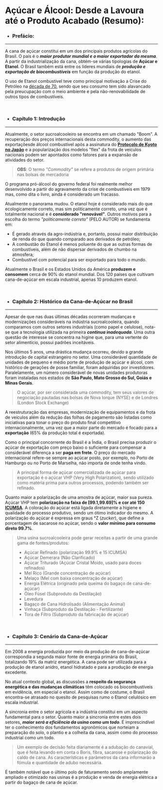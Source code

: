# Açúcar e Álcool: Desde a Lavoura até o Produto Acabado (Resumo): 

- <h3> Prefácio: </h3>
---


 A cana de açúcar constitui em um dos principais produtos agrícolas do Brasil. O país é o ***maior produtor mundial e o maior exportador da mesma***. A partir da industrialização da cana, obtém-se várias tipologias de **Açúcar e Etanol**. O Brasil também está entre os líderes mundiais de ***produção e exportação de biocombustíveis*** em função da produção do etanol. 

 O uso de Etanol combustível teve como principal motivação a Crise do Petróleo na [década de 70](https://www.infopedia.pt/apoio/artigos/$crise-mundial-dos-anos-70), sendo que seu consumo tem sido alavancado pela preucupação com o meio ambiente e pela não-renovabilidade de outros tipos de combustíveis. 
 
 &nbsp;

- <h3> Capítulo 1: Introdução </h3>
---
 
Atualmente, o setor sucroalcooleiro se encontra em um chamado "Boom". A recuperação dos preços internacionais desta commodity, o aumento das exportaçõesde álcool combustível após a assinatura do [**Protocolo de Kyoto no Japão**](https://unfccc.int/kyoto_protocol) e a popularização dos modelos "flex" da frota de veículos nacionais podem ser apontados como fatores para a expansão de atividades do setor. 

 >**OBS**: O termo *"Commodity"* se refere a produtos de origem primária nas bolsas de mercadoria

O programa pró-álcool do governo federal foi realmente melhor desenvolvido a partir do agravamento da crise de combustíveis em 1979 mas, como dita o livro, ainda é considerado um fracasso. 

Atualmente o panorama mudou. O etanol hoje é considerado mais do que ecologicamente correto, mas sim politicamente correto, uma vez que é totalmente nacional e é **considerado "renovável"**. Outros motivos para a escolha do termo *"politicamente correto"* (PELO AUTOR) se fundamenta em: 

- É gerado através da agro-indústria e, portanto, possui maior distribuição de renda do que quando comparado aos derivados de petróleo; 
- A combustão do Etanol é menos poluente do que as outras formas de combustíveis, além de não dispersar derivados de chumbo na atmosfera; 
- Combustível com potencial para ser exportado para todo o mundo. 

Atualmente o Brasil e os Estados Unidos da América **produzem e consomem** cerca de 90% do etanol mundial. Dos 120 países que cultivam cana-de-açúcar em escala industrial, apenas 10 produzem etanol.  

&nbsp;

- <h3> Capítulo 2: Histórico da Cana-de-Açúcar no Brasil</h3>
---

Apesar de que nas duas últimas décadas ocorreram mudanças e modernizações consideráveis na indústria sucroalcooleira, quando comparamos com outros setores industriais (como papel e celulose), nota-se que a tecnologia utilizada na primeira ***continua inadequada***. Uma outra questão de interesse se concentra na higine que, para uma vertente do setor alimentício, possui padrões inceitáveis. 

Nos últimos 5 anos, uma drástica mudança ocorreu, devido a grande introdução de capital estrangeiro no setor. Uma considerável quantidade de unidades de pequeno e médio porte de produção de açúcar e álcool, com histórico de gerações de posse familiar, foram adquiridas por investidores. Paralelamente, um número considerável de novas unidades produtoras foram instaladas nos estados de **São Paulo, Mato Grosso do Sul, Goiás e Minas Gerais**. 

> O açúcar, por ser considerada uma commodity, tem seus valores de negociação pautadas nas bolsas de Nova Iorque (NYSE) e de Londres (London Stock Exchange)

A reestruturação das empresas, modernização de equipamentos e da frota de veículos além da redução das folhas de pagamento são listadas como iniciativas para tonar o preço do produto final competitivo internacionalmente, uma vez que a maior parte do mercado é focado para a **exportação** (65% da produção total é exportada). 

Como o principal concorrente do Brasil é a Índia, o Brasil precisa produzir o açúcar de exportação com preço baixo o suficiente para compensar a considerável diferença a ser **paga em frete**. O preço do mercado internacional refere-se sempre ao açúcar posto, por exemplo, no Porto de Hamburgo ou no Porto de Marselha, não importa de onde tenha vindo.  

> A principal forma de açúcar comercializada de açúcar para exportação é o açúcar VHP (Very High Polarization), sendo utilizado como matéria prima para outros processos, podendo também ser refinado. 

Quanto maior a polarização de uma amostra de açúcar, maior sua pureza. Açúcar VHP tem **polarização na faixa de [99.1,99.69]% e cor até 150 [ICUMSA](https://www.icumsa.org/index.php?id=102)**. A coloração do açúcar está ligada diretamente a higiene e qualidade do processo produtivo, sendo um ótimo indicador do mesmo. A polarização do açúcar é expressa em graus °Z (*zucker*), que define a porcentagem de sacarose no açúcar, sendo o **valor mínimo para consumo direto 99.7%**. 

> Uma usina sucroalcooleira pode gerar receitas a partir de uma grande gama de fontes/produtos:
> - Açúcar Refinado (polarização 99.9% e 15 ICUMSA)
> - Açúcar Demerara (Não Clarificado)
> - Açúcar Triturado (Açúcar Cristal Moído, usado para doces refinados)
> - Mel Rico (Grande concentração de açúcar)
> - Melaço (Mel com baixa concentração de açúcar)
> - Energia Elétrica (originado pela queima do bagaço de cana-de-açúcar)
> - Óleo Fúsel (Subproduto da Destilação)
> - Levedura
> - Bagaço de Cana Hidrolisado (Alimentação Animal)
> - Vinhaça (Subproduto da Destilação - Fertilizante)
> - Tora de Filtro (Subproduto da fabricação de açúcar)

&nbsp;

- <h3> Capítulo 3: Cenário da Cana-de-Açúcar </h3>
---

Em 2008 a energia produzida por meio da produção de cana-de-açúcar correspondia a segunda maior fonte de energia primária do Brasil, totalizando 19% da matriz energética. A cana pode ser utilizada para a produção de etanol anidro, etanol hidratado e para a produção de energia excedente. 

No atual contexto global, as discussões a **respeito da segurança energética e das mudanças climáticas** têm colocado os biocombustíveis em evidência, em especial o etanol. Assim como de costume, o Brasil encontra-se atrasado no quesito de pesquisas rumo o Etanol celulósico em escala industrial. 

A sincronia entre o setor agrícola e a indústria constitui em um aspecto fundamental para o setor. Quanto maior a sincronia entre estes dois setores, ***maior será a eficiência da usina como um todo***. É imprescindível ter o conhecimento dos fundamentos agronômicos que norteiam a preparação do solo, o plantio e a colheita da cana, assim como do processo industrial como um todo. 

> Um exemplo de decisão feita diariamente é a adubação do canavial, que é feita levando em conta o Boris, fibra, sacarose e polarização do caldo de cana. As características e parâmetros da cana informarão a fómula e quantidade de adubo necessária. 

É também notável que o último polo de faturamento sendo amplamente ampliado e otimizado nas usinas é a produção e venda de energia elétrica a partir do bagaço de cana de açúcar. 

